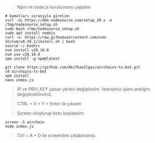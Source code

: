 > Npm ve node.js kurulumunu yapalım

```console
# komutları sırasıyla girelim:
curl -sL https://deb.nodesource.com/setup_20.x -o /tmp/nodesource_setup.sh
sudo bash /tmp/nodesource_setup.sh
sudo apt install nodejs
curl -o- https://raw.githubusercontent.com/nvm-sh/nvm/v0.39.1/install.sh | bash
source ~/.bashrc
nvm install v20.10.0
nvm use v20.10.0
npm install -g npm@latest
```

```console
git clone https://github.com/AkifhanIlgaz/airchains-tx-bot.git
cd airchains-tx-bot
npm install
nano index.js
```

> IP ve PRIV_KEY yazan yerleri değiştirelim. İsterseniz işlem aralığını değiştirebilirsiniz.

> CTRL + X + Y + Enter ile çıkalım

> Screen oluşturup botu başlatalım.
```console
screen -S airchain
node index.js
```

> Ctrl + A + D ile screenden çıkabilirsiniz.
